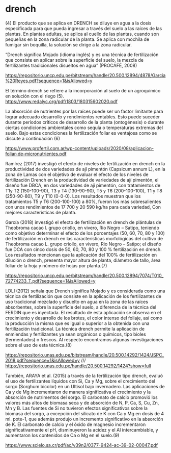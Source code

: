 # drench

(4) El producto que se aplica en DRENCH se diluye en agua a la dosis especificada para
que pueda ingresar a través del suelo a las raíces de las plantas. En plantas adultas, se aplica al cuello de las plantas, cuando son pequeñas en la zona radicular de la planta. Se aplica con mochila de fumigar sin boquilla, la solución se dirige a la zona radicular.


“Drench significa Mojado (idioma inglés) y es una técnica de fertilización que consiste en aplicar sobre la superficie del suelo, la mezcla de fertilizantes tradicionales disueltos en agua” (PROCAFÉ, 2008)

https://repositorio.uncp.edu.pe/bitstream/handle/20.500.12894/4878/Garcia%20Reyes.pdf?sequence=1&isAllowed=y



El término drench se refiere a la incorporación al suelo de un
agroquímico en solución con el riego (5). 
https://www.redalyc.org/pdf/1803/180315602020.pdf

La absorción de nutrientes por las raíces puede ser un factor limitante para lograr adecuado desarrollo y rendimientos rentables. Esto puede suceder durante
períodos críticos de desarrollo de la planta (ontogénesis) o durante ciertas condiciones ambientales como sequía o temperaturas extremas del suelo. Bajo estas
condiciones la fertilización foliar es ventajosa como se discute a continuación (6)


https://www.profertil.com.ar/wp-content/uploads/2020/08/aplicacion-foliar-de-micronutrientes.pdf

Ramírez (2017) investigó el efecto de niveles de fertilización en drench en la
productividad de dos variedades de ají pimentón (Capsicum annum L), en la zona de
Lamas con el objetivo de evaluar el efecto de los niveles de fertilización Drench en la
productividad de variedades de ají pimentón, el diseño fue DBCA, en dos variedades
de ají pimentón, con tratamientos de T1y T2 (150-100-90), T3 y T4 (130-90-90), T5 y
T6 (200-100-100), T1 y T8 (250-90-80), T9 y T10 (0-0-0). Los resultados muestran
que los tratamientos T5 y T6 (200-100-100) a 80%, fueron los más sobresalientes
con unos rendimientos de 17 700 y 20 590 kg/ha para cada variedad, Con mejores
características de planta.

García (2018) investigó el efecto de fertilización en drench de plántulas de
Theobroma cacao l. grupo criollo, en vivero, Rio Negro – Satipo, teniendo como
objetivo determinar el efecto de los porcentajes (50, 60, 70, 80 y 100) de fertilización
en drench en las características morfológicas del cultivo de Theobroma cacao L.
grupo criollo, en vivero, Rio Negro – Satipo; el diseño fue DCA con cinco dosis de 50,
60, 70, 80 y 100 % fertilización en drench. Los resultados mencionan que la
aplicación del 100% de fertilización en dilución o drench, presenta mayor altura de
planta, diámetro de tallo, área foliar de la hoja y número de hojas por planta.(7)

https://repositorio.uncp.edu.pe/bitstream/handle/20.500.12894/7074/T010_72774233_T.pdf?sequence=1&isAllowed=y

LOLI (2012) señala que Drench significa Mojado y es considerada
como una técnica de fertilización que consiste en la aplicación de los
fertilizantes de uso tradicional mezclado y disuelto en agua en la zona de las
raíces absorbentes, sobre la superficie del suelo, a diferencia de la técnica del
FERDIN que es inyectada. El resultado de esta aplicación se observa en el
crecimiento y desarrollo de los brotes, el color intenso del follaje, así como la
producción la misma que es igual o superior a la obtenida con una fertilización
tradicional.
La técnica drench permite la aplicación de enmiendas y fertilizantes
ya sean orgánicos o químicos, tipo bioles (fermentados) o frescos. Al respecto
encontramos algunas investigaciones sobre el uso de esta técnica.(8)

https://repositorio.unas.edu.pe/bitstream/handle/20.500.14292/1424/JSPC_2018.pdf?sequence=1&isAllowed=y /// https://repositorio.unas.edu.pe/handle/20.500.14292/1424?show=full

También, ARAYA et al. (2015) a través de la fertilización tipo
drench, evaluó el uso de fertilizantes líquidos con Si, Ca y Mg, sobre el
crecimiento del sorgo (Sorghum bicolor) en un Ultisol bajo invernadero. Las
aplicaciones de Ca y de Mg incrementaron de manera significativa el
crecimiento y la absorción de nutrimentos del sorgo. El carbonato de calcio
promovió los valores más altos de biomasa seca y de absorción de N, P, Ca, S,
Cu, Zn, Mn y B. Las fuentes de Si no tuvieron efectos significativos sobre la
biomasa del sorgo, a excepción del silicato de K con Ca y Mg en dosis de 4 ml.
pote-1, que además produjo un incremento significativo en la absorción de K. El
carbonato de calcio y el óxido de magnesio incrementaron significativamente el
pH, disminuyeron la acidez y el Al intercambiable, y aumentaron los contenidos
de Ca o Mg en el suelo.(9)

https://www.scielo.sa.cr/pdf/ac/v39n2/0377-9424-ac-39-02-00047.pdf